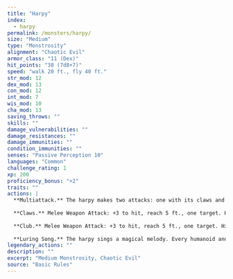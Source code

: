 ```yaml
---
title: "Harpy"
index:
  - harpy
permalink: /monsters/harpy/
size: "Medium"
type: "Monstrosity"
alignment: "Chaotic Evil"
armor_class: "11 (Dex)"
hit_points: "38 (7d8+7)"
speed: "walk 20 ft., fly 40 ft."
str_mod: 12
dex_mod: 13
con_mod: 12
int_mod: 7
wis_mod: 10
cha_mod: 13
saving_throws: ""
skills: ""
damage_vulnerabilities: ""
damage_resistances: ""
damage_immunities: ""
condition_immunities: ""
senses: "Passive Perception 10"
languages: "Common"
challenge_rating: 1
xp: 200
proficiency_bonus: "+2"
traits: ""
actions: |
  **Multiattack.** The harpy makes two attacks: one with its claws and one with its club.
  
  **Claws.** Melee Weapon Attack: +3 to hit, reach 5 ft., one target. Hit: 6 (2d4 + 1) slashing damage.
  
  **Club.** Melee Weapon Attack: +3 to hit, reach 5 ft., one target. Hit: 3 (1d4 + 1) bludgeoning damage.
  
  **Luring Song.** The harpy sings a magical melody. Every humanoid and giant within 300 ft. of the harpy that can hear the song must succeed on a DC 11 Wisdom saving throw or be charmed until the song ends. The harpy must take a bonus action on its subsequent turns to continue singing. It can stop singing at any time. The song ends if the harpy is incapacitated. While charmed by the harpy, a target is incapacitated and ignores the songs of other harpies. If the charmed target is more than 5 ft. away from the harpy, the must move on its turn toward the harpy by the most direct route. It doesn't avoid opportunity attacks, but before moving into damaging terrain, such as lava or a pit, and whenever it takes damage from a source other than the harpy, a target can repeat the saving throw. A creature can also repeat the saving throw at the end of each of its turns. If a creature's saving throw is successful, the effect ends on it. A target that successfully saves is immune to this harpy's song for the next 24 hours.  
legendary_actions: ""
description: ""
excerpt: "Medium Monstrosity, Chaotic Evil"
source: "Basic Rules"
---
```

